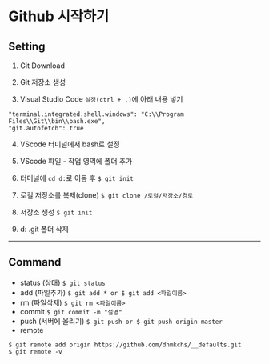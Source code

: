 # Github 시작하기

## Setting
1. Git Download

2. Git 저장소 생성

3. Visual Studio Code `설정(ctrl + ,)`에 아래 내용 넣기
```
"terminal.integrated.shell.windows": "C:\\Program Files\\Git\\bin\\bash.exe",
"git.autofetch": true
```

4. VScode 터미널에서 bash로 설정 

4. VScode 파일 - 작업 영역에 폴더 추가

5. 터미널에 `cd d:`로 이동 후 `$ git init`

5. 로컬 저장소를 복제(clone)
`$ git clone /로컬/저장소/경로`

6. 저장소 생성 `$ git init`

7. d: .git 폴더 삭제

---

## Command
 * status (상태) `$ git status`
 * add (파일추가) `$ git add * or $ git add <파일이름>`
 * rm (파일삭제) `$ git rm <파일이름>`
 * commit `$ git commit -m "설명"`
 * push (서버에 올리기) `$ git push or $ git push origin master`
 * remote
```
$ git remote add origin https://github.com/dhmkchs/__defaults.git
$ git remote -v
```